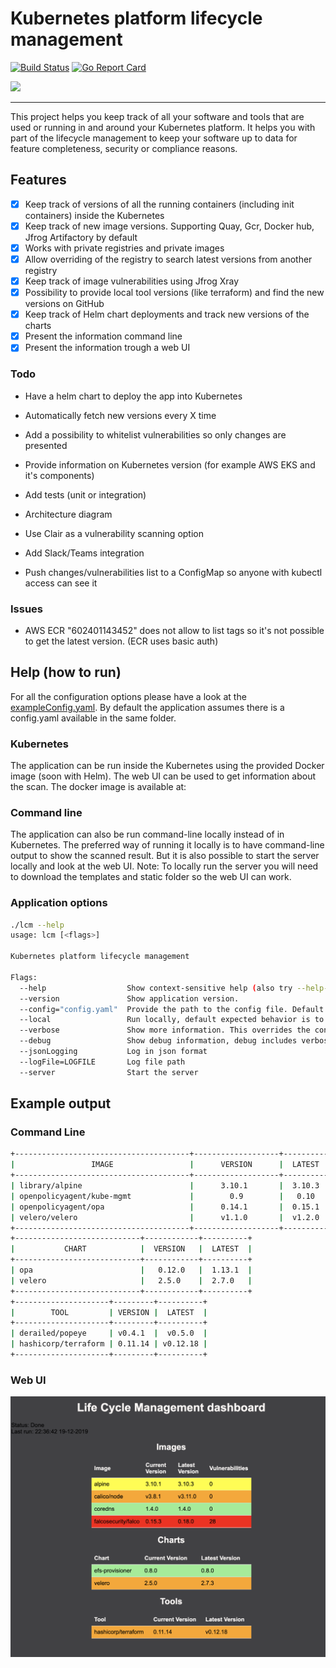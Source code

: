 # Kubernetes platform lifecycle management

[![Build Status](https://travis-ci.org/arminc/k8s-platform-lcm.svg?branch=master)](https://travis-ci.org/arminc/k8s-platform-lcm)
[![Go Report Card](https://goreportcard.com/badge/github.com/arminc/k8s-platform-lcm)](https://goreportcard.com/report/github.com/arminc/k8s-platform-lcm)

<img src="https://github.com/arminc/k8s-platform-lcm/raw/master/assets/logo.png" width="100">

----

This project helps you keep track of all your software and tools that are used or running in and around your Kubernetes platform. It helps you with part of the lifecycle management to keep your software up to data for feature completeness, security or compliance reasons.

## Features

- [x] Keep track of versions of all the running containers (including init containers) inside the Kubernetes
- [x] Keep track of new image versions. Supporting Quay, Gcr, Docker hub, Jfrog Artifactory by default 
- [x] Works with private registries and private images
- [x] Allow overriding of the registry to search latest versions from another registry
- [x] Keep track of image vulnerabilities using Jfrog Xray
- [x] Possibility to provide local tool versions (like terraform) and find the new versions on GitHub
- [x] Keep track of Helm chart deployments and track new versions of the charts
- [x] Present the information command line
- [x] Present the information trough a web UI

### Todo

* Have a helm chart to deploy the app into Kubernetes
* Automatically fetch new versions every X time
* Add a possibility to whitelist vulnerabilities so only changes are presented
* Provide information on Kubernetes version (for example AWS EKS and it's components)
* Add tests (unit or integration)

* Architecture diagram
* Use Clair as a vulnerability scanning option
* Add Slack/Teams integration
* Push changes/vulnerabilities list to a ConfigMap so anyone with kubectl access can see it

### Issues

* AWS ECR "602401143452" does not allow to list tags so it's not possible to get the latest version. (ECR uses basic auth)

## Help (how to run)

For all the configuration options please have a look at the [exampleConfig.yaml](exampleConfig.yaml). 
By default the application assumes there is a config.yaml available in the same folder.

### Kubernetes

The application can be run inside the Kubernetes using the provided Docker image (soon with Helm). The web UI can be used to get information about the scan.
The docker image is available at: 

### Command line

The application can also be run command-line locally instead of in Kubernetes. The preferred way of running it locally is to have command-line output to show the scanned result. But it is also possible to start the server locally and look at the web UI. Note: To locally run the server you will need to download the templates and static folder so the web UI can work.

### Application options

```bash
./lcm --help
usage: lcm [<flags>]

Kubernetes platform lifecycle management

Flags:
  --help                  Show context-sensitive help (also try --help-long and --help-man).
  --version               Show application version.
  --config="config.yaml"  Provide the path to the config file. Default is config.yaml which is in the same folder as lcm
  --local                 Run locally, default expected behavior is to run in the Kubernetes cluster
  --verbose               Show more information. This overrides the config setting
  --debug                 Show debug information, debug includes verbose. This overrides the config setting
  --jsonLogging           Log in json format
  --logFile=LOGFILE       Log file path
  --server                Start the server
```

## Example output

### Command Line

```bash
+---------------------------------------+-------------------+----------+-------+
|                 IMAGE                 |      VERSION      |  LATEST  | CVES  |
+---------------------------------------+-------------------+----------+-------+
| library/alpine                        |      3.10.1       |  3.10.3  | ERROR |
| openpolicyagent/kube-mgmt             |        0.9        |   0.10   | 0     |
| openpolicyagent/opa                   |      0.14.1       |  0.15.1  | 0     |
| velero/velero                         |      v1.1.0       |  v1.2.0  | 0     |
+---------------------------------------+-------------------+----------+-------+
+----------------------------+------------+----------+
|           CHART            |  VERSION   |  LATEST  |
+----------------------------+------------+----------+
| opa                        |   0.12.0   |  1.13.1  |
| velero                     |   2.5.0    |  2.7.0   |
+----------------------------+------------+----------+
+---------------------+---------+----------+
|        TOOL         | VERSION |  LATEST  |
+---------------------+---------+----------+
| derailed/popeye     | v0.4.1  |  v0.5.0  |
| hashicorp/terraform | 0.11.14 | v0.12.18 |
+---------------------+---------+----------+
```

### Web UI

<img src="assets/screenshot.png" width="800">